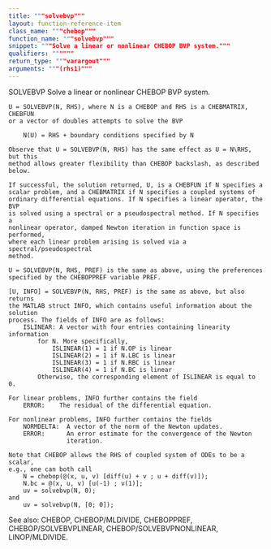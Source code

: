 ```yaml
---
title: """solvebvp"""
layout: function-reference-item
class_name: """chebop"""
function_name: """solvebvp"""
snippet: """Solve a linear or nonlinear CHEBOP BVP system."""
qualifiers: """"""
return_type: """varargout"""
arguments: """(rhs1)"""
---
```


 SOLVEBVP  Solve a linear or nonlinear CHEBOP BVP system.
 
    U = SOLVEBVP(N, RHS), where N is a CHEBOP and RHS is a CHEBMATRIX, CHEBFUN
    or a vector of doubles attempts to solve the BVP
 
        N(U) = RHS + boundary conditions specified by N
 
    Observe that U = SOLVEBVP(N, RHS) has the same effect as U = N\RHS, but this
    method allows greater flexibility than CHEBOP backslash, as described below.
 
    If successful, the solution returned, U, is a CHEBFUN if N specifies a
    scalar problem, and a CHEBMATRIX if N specifies a coupled systems of
    ordinary differential equations. If N specifies a linear operator, the BVP
    is solved using a spectral or a pseudospectral method. If N specifies a
    nonlinear operator, damped Newton iteration in function space is performed,
    where each linear problem arising is solved via a spectral/pseudospectral
    method.
 
    U = SOLVEBVP(N, RHS, PREF) is the same as above, using the preferences
    specified by the CHEBOPPREF variable PREF.
 
    [U, INFO] = SOLVEBVP(N, RHS, PREF) is the same as above, but also returns
    the MATLAB struct INFO, which contains useful information about the solution
    process. The fields of INFO are as follows:
        ISLINEAR: A vector with four entries containing linearity information
            for N. More specifically, 
                ISLINEAR(1) = 1 if N.OP is linear
                ISLINEAR(2) = 1 if N.LBC is linear
                ISLINEAR(3) = 1 if N.RBC is linear
                ISLINEAR(4) = 1 if N.BC is linear
            Otherwise, the corresponding element of ISLINEAR is equal to 0.
    
    For linear problems, INFO further contains the field
        ERROR:    The residual of the differential equation.
 
    For nonlinear problems, INFO further contains the fields
        NORMDELTA:  A vector of the norm of the Newton updates.
        ERROR:      An error estimate for the convergence of the Newton
                    iteration.
 
    Note that CHEBOP allows the RHS of coupled system of ODEs to be a scalar,
    e.g., one can both call
        N = chebop(@(x, u, v) [diff(u) + v ; u + diff(v)]);
        N.bc = @(x, u, v) [u(-1) ; v(1)];
        uv = solvebvp(N, 0);
    and
        uv = solvebvp(N, [0; 0]);
 
  See also: CHEBOP, CHEBOP/MLDIVIDE, CHEBOPPREF, CHEBOP/SOLVEBVPLINEAR, 
    CHEBOP/SOLVEBVPNONLINEAR, LINOP/MLDIVIDE.
